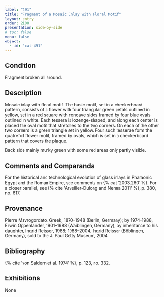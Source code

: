```yaml
---
label: "491"
title: "Fragment of a Mosaic Inlay with Floral Motif"
layout: entry
order: 2100
presentation: side-by-side
# toc: false
menu: false
object:
  - id: "cat-491"
---
```


## Condition

Fragment broken all around.

## Description

Mosaic inlay with floral motif. The basic motif, set in a checkerboard pattern, consists of a flower with four triangular green petals outlined in yellow, set in a red square with concave sides framed by four blue ovals outlined in white. Each tessera is lozenge-shaped, and along each center is placed the oval motif that stretches to the two corners. On each of the other two corners is a green triangle set in yellow. Four such tesserae form the quatrefoil flower motif, framed by ovals, which is set in a checkerboard pattern that covers the plaque.

Back side mainly murky green with some red areas only partly visible.

## Comments and Comparanda

For the historical and technological evolution of glass inlays in Pharaonic Egypt and the Roman Empire, see comments on {% cat '2003.260' %}. For a closer parallel, see {% cite 'Arveiller-Dulong and Nenna 2011' %}, p. 380, no. 617.

## Provenance

Pierre Mavrogordato, Greek, 1870–1948 (Berlin, Germany); by 1974–1988, Erwin Oppenländer, 1901–1988 (Waiblingen, Germany), by inheritance to his daughter, Ingrid Reisser, 1988; 1988–2004, Ingrid Reisser (Böblingen, Germany), sold to the J. Paul Getty Museum, 2004

## Bibliography

{% cite 'von Saldern et al. 1974' %}, p. 123, no. 332.

## Exhibitions

None